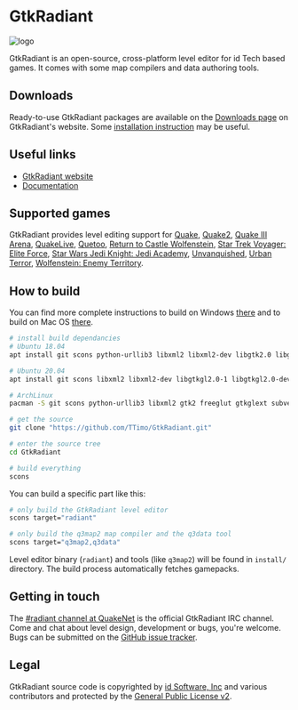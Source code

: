 GtkRadiant
==========

![logo](https://icculus.org/gtkradiant/images/logo-radiant.png)

GtkRadiant is an open-source, cross-platform level editor for id Tech based games. It comes with some map compilers and data authoring tools.

Downloads
---------

Ready-to-use GtkRadiant packages are available on the [Downloads page](http://icculus.org/gtkradiant/downloads.html) on GtkRadiant's website. Some [installation instruction](https://icculus.org/gtkradiant/installation.html) may be useful.

Useful links
------------

- [GtkRadiant website](https://icculus.org/gtkradiant/)
- [Documentation](https://icculus.org/gtkradiant/documentation.html)

Supported games
---------------

GtkRadiant provides level editing support for [Quake](https://en.wikipedia.org/wiki/Quake_(video_game)), [Quake2](https://en.wikipedia.org/wiki/Quake_II), [Quake III Arena](https://ioquake3.org), [QuakeLive](https://www.quakelive.com), [Quetoo](http://quetoo.org), [Return to Castle Wolfenstein](https://en.wikipedia.org/wiki/Return_to_Castle_Wolfenstein), [Star Trek Voyager: Elite Force](https://en.wikipedia.org/wiki/Star_Trek:_Voyager_–_Elite_Force), [Star Wars Jedi Knight: Jedi Academy](https://en.wikipedia.org/wiki/Star_Wars_Jedi_Knight:_Jedi_Academy), [Unvanquished](https://www.unvanquished.net), [Urban Terror](http://urbanterror.info), [Wolfenstein: Enemy Territory](http://www.splashdamage.com/content/wolfenstein-enemy-territory-barracks).

How to build
------------

You can find more complete instructions to build on Windows [there](https://icculus.org/gtkradiant/documentation/windows_compile_guide/) and to build on Mac OS [there](apple/README.md).

```sh
# install build dependancies
# Ubuntu 18.04
apt install git scons python-urllib3 libxml2 libxml2-dev libgtk2.0 libgtk2.0-dev libgtkgl2.0-1 libgtkgl2.0-dev libglu1-mesa libglu1-mesa-dev libgtkglext1 libgtkglext1-dev subversion libjpeg8 libjpeg8-dev

# Ubuntu 20.04
apt install git scons libxml2 libxml2-dev libgtkgl2.0-1 libgtkgl2.0-dev libglu1-mesa libglu1-mesa-dev libgtkglext1 libgtkglext1-dev subversion libjpeg8 libjpeg8-dev

# ArchLinux
pacman -S git scons python-urllib3 libxml2 gtk2 freeglut gtkglext subversion libjpeg-turbo
```

```sh
# get the source
git clone "https://github.com/TTimo/GtkRadiant.git"

# enter the source tree
cd GtkRadiant

# build everything
scons
```

You can build a specific part like this:

```sh
# only build the GtkRadiant level editor
scons target="radiant"

# only build the q3map2 map compiler and the q3data tool
scons target="q3map2,q3data"
```

Level editor binary (`radiant`) and tools (like `q3map2`) will be found in `install/` directory. 
The build process automatically fetches gamepacks.

Getting in touch
----------------

The [#radiant channel at QuakeNet](https://webchat.quakenet.org/?channels=radiant) is the official GtkRadiant IRC channel. Come and chat about level design, development or bugs, you're welcome. Bugs can be submitted on the [GitHub issue tracker](https://github.com/TTimo/GtkRadiant/issues).

Legal
-----

GtkRadiant source code is copyrighted by [id Software, Inc](http://idsoftware.com/) and various contributors and protected by the [General Public License v2](GPL).
